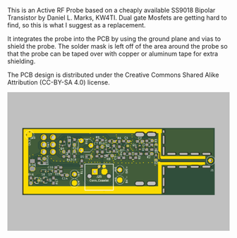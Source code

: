 This is an Active RF Probe based on a cheaply available SS9018 Bipolar Transistor by Daniel L. Marks, KW4TI.  Dual gate Mosfets are getting hard to find, so this is what I suggest as a replacement.

It integrates the probe into the PCB by using the ground plane and vias to shield the probe.  The solder mask is left off of the area around the probe so that the probe can be taped over with copper or aluminum tape for extra shielding.

The PCB design is distributed under the Creative Commons Shared Alike Attribution (CC-BY-SA 4.0) license.

![x](ActiveRFProbe.png)
